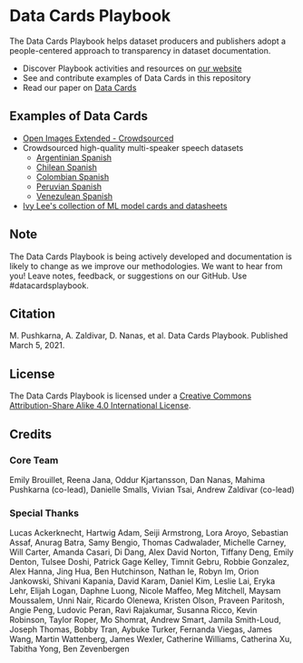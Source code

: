 # Data Cards Playbook

The Data Cards Playbook helps dataset producers and publishers adopt a
people-centered approach to transparency in dataset documentation.

- Discover Playbook activities and resources on [our website](https://pair-code.github.io/datacardsplaybook)
- See and contribute examples of Data Cards in this repository
- Read our paper on [Data Cards](https://arxiv.org/abs/2204.01075)

## Examples of Data Cards
- [Open Images Extended - Crowdsourced](https://research.google/tools/datasets/open-images-extended-crowdsourced/)
- Crowdsourced high-quality multi-speaker speech datasets
    - [Argentinian Spanish](https://research.google/tools/datasets/argentinian-spanish-tts/)
    - [Chilean Spanish](https://research.google/tools/datasets/chilean-spanish-tts/)
    - [Colombian Spanish](https://research.google/tools/datasets/colombian-spanish-tts/)
    - [Peruvian Spanish](https://research.google/tools/datasets/peruvian-spanish-tts/)
    - [Venezulean Spanish](https://research.google/tools/datasets/venezuelan-spanish-tts/)
- [Ivy Lee's collection of ML model cards and datasheets](https://github.com/ivylee/model-cards-and-datasheets)

## Note
The Data Cards Playbook is being actively developed and documentation is likely
to change as we improve our methodologies. We want to hear from you!
Leave notes, feedback, or suggestions on our GitHub. Use #datacardsplaybook.

## Citation
M. Pushkarna, A. Zaldivar, D. Nanas, et al. Data Cards Playbook.
Published March 5, 2021.

## License
The Data Cards Playbook is licensed under a [Creative Commons Attribution-Share
Alike 4.0 International License](https://creativecommons.org/licenses/by-sa/4.0/).

## Credits
### Core Team
Emily Brouillet, Reena Jana, Oddur Kjartansson, Dan Nanas, Mahima Pushkarna (co-lead), Danielle Smalls, Vivian Tsai, Andrew Zaldivar (co-lead)

### Special Thanks
Lucas Ackerknecht, Hartwig Adam, Seiji Armstrong, Lora Aroyo, Sebastian Assaf, Anurag Batra, Samy Bengio, Thomas Cadwalader, Michelle Carney, Will Carter, Amanda Casari, Di Dang, Alex David Norton, Tiffany Deng, Emily Denton, Tulsee Doshi, Patrick Gage Kelley, Timnit Gebru, Robbie Gonzalez, Alex Hanna, Jing Hua, Ben Hutchinson, Nathan Ie, Robyn Im, Orion Jankowski, Shivani Kapania, David Karam, Daniel Kim, Leslie Lai, Eryka Lehr, Elijah Logan, Daphne Luong, Nicole Maffeo, Meg Mitchell, Maysam Moussalem, Unni Nair, Ricardo Olenewa, Kristen Olson, Praveen Paritosh, Angie Peng, Ludovic Peran, Ravi Rajakumar, Susanna Ricco, Kevin Robinson, Taylor Roper, Mo Shomrat, Andrew Smart, Jamila Smith-Loud, Joseph Thomas, Bobby Tran, Aybuke Turker, Fernanda Viegas, James Wang, Martin Wattenberg, James Wexler, Catherine Williams, Catherina Xu, Tabitha Yong, Ben Zevenbergen
